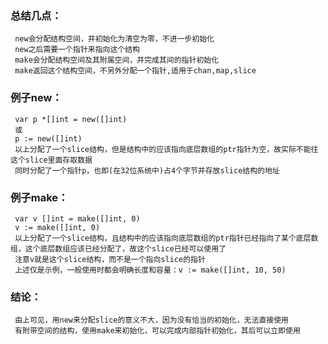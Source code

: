 ### 总结几点：
     new会分配结构空间，并初始化为清空为零，不进一步初始化
     new之后需要一个指针来指向这个结构
     make会分配结构空间及其附属空间，并完成其间的指针初始化
     make返回这个结构空间，不另外分配一个指针,适用于chan,map,slice

### 例子new：
     var p *[]int = new([]int)
     或
     p := new([]int)
     以上分配了一个slice结构，但是结构中的应该指向底层数组的ptr指针为空，故实际不能往这个slice里面存取数据
     同时分配了一个指针p，也即(在32位系统中)占4个字节并存放slice结构的地址

### 例子make：
     var v []int = make([]int, 0)
     v := make([]int, 0)
     以上分配了一个slice结构，且结构中的应该指向底层数组的ptr指针已经指向了某个底层数组，这个底层数组应该已经分配了，故这个slice已经可以使用了
     注意v就是这个slice结构，而不是一个指向slice的指针
     上述仅是示例，一般使用时都会明确长度和容量：v := make([]int, 10, 50)

### 结论：
     由上可见，用new来分配slice的意义不大，因为没有恰当的初始化，无法直接使用
     有附带空间的结构，使用make来初始化，可以完成内部指针初始化，其后可以立即使用